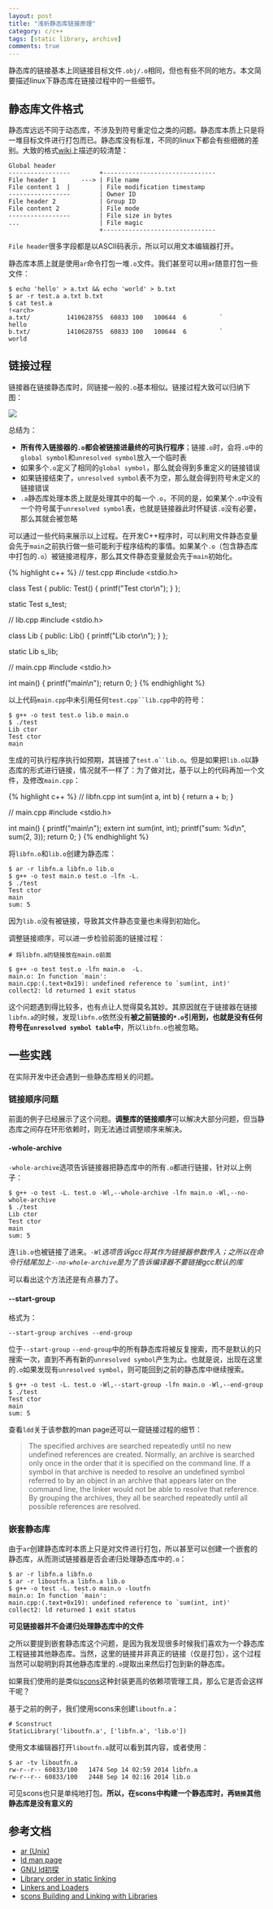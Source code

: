 ```yaml
---
layout: post
title: "浅析静态库链接原理"
category: c/c++
tags: [static library, archive]
comments: true
---
```


静态库的链接基本上同链接目标文件`.obj/.o`相同，但也有些不同的地方。本文简要描述linux下静态库在链接过程中的一些细节。

## 静态库文件格式

静态库远远不同于动态库，不涉及到符号重定位之类的问题。静态库本质上只是将一堆目标文件进行打包而已。静态库没有标准，不同的linux下都会有些细微的差别。大致的格式[wiki](http://en.wikipedia.org/wiki/Ar_%28Unix%29#File_format_details)上描述的较清楚：

    Global header
    -----------------        +-------------------------------
    File header 1       ---> | File name
    File content 1  |        | File modification timestamp 
    -----------------        | Owner ID
    File header 2            | Group ID
    File content 2           | File mode
    -----------------        | File size in bytes
    ...                      | File magic
                             +-------------------------------

`File header`很多字段都是以ASCII码表示，所以可以用文本编辑器打开。

静态库本质上就是使用`ar`命令打包一堆`.o`文件。我们甚至可以用`ar`随意打包一些文件：

    $ echo 'hello' > a.txt && echo 'world' > b.txt
    $ ar -r test.a a.txt b.txt
    $ cat test.a
    !<arch>
    a.txt/          1410628755  60833 100   100644  6         `
    hello
    b.txt/          1410628755  60833 100   100644  6         `
    world
<!-- more -->

## 链接过程

链接器在链接静态库时，同链接一般的`.o`基本相似。链接过程大致可以归纳下图：

![](/assets/res/link-process.png)

总结为：

* **所有传入链接器的`.o`都会被链接进最终的可执行程序**；链接`.o`时，会将`.o`中的`global symbol`和`unresolved symbol`放入一个临时表
* 如果多个`.o`定义了相同的`global symbol`，那么就会得到多重定义的链接错误
* 如果链接结束了，`unresolved symbol`表不为空，那么就会得到符号未定义的链接错误
* `.a`静态库处理本质上就是处理其中的每一个`.o`，不同的是，如果某个`.o`中没有一个符号属于`unresolved symbol`表，也就是链接器此时怀疑该`.o`没有必要，那么其就会被忽略

可以通过一些代码来展示以上过程。在开发C++程序时，可以利用文件静态变量会先于`main`之前执行做一些可能利于程序结构的事情。如果某个`.o`（包含静态库中打包的`.o`）被链接进程序，那么其文件静态变量就会先于`main`初始化。

{% highlight c++ %}
// test.cpp
#include <stdio.h>

class Test {
public:
    Test() {
        printf("Test ctor\n");
    }
};

static Test s_test;

// lib.cpp
#include <stdio.h>

class Lib {
public:
    Lib() {
        printf("Lib ctor\n");
    }
};

static Lib s_lib;

// main.cpp
#include <stdio.h>

int main() {
    printf("main\n");
    return 0;
}
{% endhighlight %}
    
以上代码`main.cpp`中未引用任何`test.cpp``lib.cpp`中的符号：

    $ g++ -o test test.o lib.o main.o
    $ ./test
    Lib ctor
    Test ctor
    main
   
生成的可执行程序执行如预期，其链接了`test.o``lib.o`。但是如果把`lib.o`以静态库的形式进行链接，情况就不一样了：为了做对比，基于以上的代码再加一个文件，及修改`main.cpp`：

{% highlight c++ %}
// libfn.cpp
int sum(int a, int b) {
    return a + b;
}

// main.cpp
#include <stdio.h>

int main() {
    printf("main\n");
    extern int sum(int, int);
    printf("sum: %d\n", sum(2, 3));
    return 0;
}
{% endhighlight %}

将`libfn.o`和`lib.o`创建为静态库：

    $ ar -r libfn.a libfn.o lib.o
    $ g++ -o test main.o test.o -lfn -L.
    $ ./test
    Test ctor
    main
    sum: 5

因为`lib.o`没有被链接，导致其文件静态变量也未得到初始化。

调整链接顺序，可以进一步检验前面的链接过程：

    # 将libfn.a的链接放在main.o前面

    $ g++ -o test test.o -lfn main.o  -L.
    main.o: In function `main':
    main.cpp:(.text+0x19): undefined reference to `sum(int, int)'
    collect2: ld returned 1 exit status

这个问题遇到得比较多，也有点让人觉得莫名其妙。其原因就在于链接器在链接`libfn.a`的时候，发现`libfn.o`依然没有**被之前链接的`*.o`引用到，也就是没有任何符号在`unresolved symbol table`中**，所以`libfn.o`也被忽略。

## 一些实践

在实际开发中还会遇到一些静态库相关的问题。

### 链接顺序问题

前面的例子已经展示了这个问题。**调整库的链接顺序**可以解决大部分问题，但当静态库之间存在环形依赖时，则无法通过调整顺序来解决。

#### -whole-archive

`-whole-archive`选项告诉链接器把静态库中的所有`.o`都进行链接，针对以上例子：

    $ g++ -o test -L. test.o -Wl,--whole-archive -lfn main.o -Wl,--no-whole-archive
    $ ./test
    Lib ctor
    Test ctor
    main
    sum: 5

连`lib.o`也被链接了进来。*`-Wl`选项告诉gcc将其作为链接器参数传入；之所以在命令行结尾加上`--no-whole-archive`是为了告诉编译器不要链接gcc默认的库*

可以看出这个方法还是有点暴力了。

#### --start-group 

格式为：

    --start-group archives --end-group

位于`--start-group`  `--end-group`中的所有静态库将被反复搜索，而不是默认的只搜索一次，直到不再有新的`unresolved symbol`产生为止。也就是说，出现在这里的`.o`如果发现有`unresolved symbol`，则可能回到之前的静态库中继续搜索。

    $ g++ -o test -L. test.o -Wl,--start-group -lfn main.o -Wl,--end-group
    $ ./test
    Test ctor
    main
    sum: 5

查看`ldd`关于该参数的man page还可以一窥链接过程的细节：

> The specified archives are searched repeatedly until no new undefined references are created. Normally, an archive is searched only once in the order that it is specified on the command line. If a symbol in that archive is needed to resolve an undefined symbol referred to by an object in an archive that appears later on the command line, the linker would not be able to resolve that reference. By grouping the archives, they all be searched repeatedly until all possible references are resolved.

### 嵌套静态库

由于`ar`创建静态库时本质上只是对文件进行打包，所以甚至可以创建一个嵌套的静态库，从而测试链接器是否会递归处理静态库中的`.o`：

    $ ar -r libfn.a libfn.o
    $ ar -r liboutfn.a libfn.a lib.o
    $ g++ -o test -L. test.o main.o -loutfn
    main.o: In function `main':
    main.cpp:(.text+0x19): undefined reference to `sum(int, int)'
    collect2: ld returned 1 exit status

**可见链接器并不会递归处理静态库中的文件**

之所以要提到嵌套静态库这个问题，是因为我发现很多时候我们喜欢为一个静态库工程链接其他静态库。当然，这里的链接并非真正的链接（仅是打包），这个过程当然可以聪明到将其他静态库里的`.o`提取出来然后打包到新的静态库。

如果我们使用的是类似[scons](http://www.scons.org/)这种封装更高的依赖项管理工具，那么它是否会这样干呢？

基于之前的例子，我们使用scons来创建`liboutfn.a`：

    # Sconstruct
    StaticLibrary('liboutfn.a', ['libfn.a', 'lib.o'])

使用文本编辑器打开`liboutfn.a`就可以看到其内容，或者使用：

    $ ar -tv liboutfn.a
    rw-r--r-- 60833/100   1474 Sep 14 02:59 2014 libfn.a
    rw-r--r-- 60833/100   2448 Sep 14 02:16 2014 lib.o

可见scons也只是单纯地打包。**所以，在scons中构建一个静态库时，再`链接`其他静态库是没有意义的**


## 参考文档

* [ar (Unix)](http://en.wikipedia.org/wiki/Ar_%28Unix%29#File_format_details)
* [ld man page](http://linux.die.net/man/1/ld)
* [GNU ld初探](http://wen00072-blog.logdown.com/posts/188339-study-on-the-gnu-ld)
* [Library order in static linking](http://eli.thegreenplace.net/2013/07/09/library-order-in-static-linking/)
* [Linkers and Loaders](http://www.linuxjournal.com/article/6463?page=0,1)
* [scons Building and Linking with Libraries](http://www.scons.org/doc/0.96.1/HTML/scons-user/c549.html)


